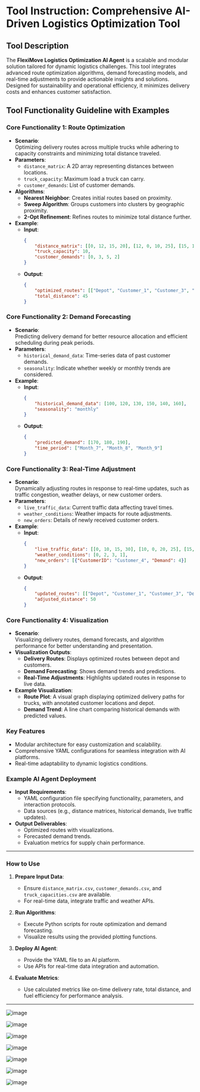 # Tool Instruction: Comprehensive AI-Driven Logistics Optimization Tool

## Tool Description
The **FlexiMove Logistics Optimization AI Agent** is a scalable and modular solution tailored for dynamic logistics challenges. This tool integrates advanced route optimization algorithms, demand forecasting models, and real-time adjustments to provide actionable insights and solutions. Designed for sustainability and operational efficiency, it minimizes delivery costs and enhances customer satisfaction.

## Tool Functionality Guideline with Examples

### Core Functionality 1: Route Optimization
- **Scenario**:  
  Optimizing delivery routes across multiple trucks while adhering to capacity constraints and minimizing total distance traveled.
- **Parameters**:
  - `distance_matrix`: A 2D array representing distances between locations.
  - `truck_capacity`: Maximum load a truck can carry.
  - `customer_demands`: List of customer demands.
- **Algorithms**:
  - **Nearest Neighbor**: Creates initial routes based on proximity.
  - **Sweep Algorithm**: Groups customers into clusters by geographic proximity.
  - **2-Opt Refinement**: Refines routes to minimize total distance further.
- **Example**:
  - **Input**:
    ```json
    {
        "distance_matrix": [[0, 12, 15, 20], [12, 0, 10, 25], [15, 10, 0, 30], [20, 25, 30, 0]],
        "truck_capacity": 10,
        "customer_demands": [0, 3, 5, 2]
    }
    ```
  - **Output**:
    ```json
    {
        "optimized_routes": [["Depot", "Customer_1", "Customer_3", "Depot"], ["Depot", "Customer_2", "Depot"]],
        "total_distance": 45
    }
    ```

### Core Functionality 2: Demand Forecasting
- **Scenario**:  
  Predicting delivery demand for better resource allocation and efficient scheduling during peak periods.
- **Parameters**:
  - `historical_demand_data`: Time-series data of past customer demands.
  - `seasonality`: Indicate whether weekly or monthly trends are considered.
- **Example**:
  - **Input**:
    ```json
    {
        "historical_demand_data": [100, 120, 130, 150, 140, 160],
        "seasonality": "monthly"
    }
    ```
  - **Output**:
    ```json
    {
        "predicted_demand": [170, 180, 190],
        "time_period": ["Month_7", "Month_8", "Month_9"]
    }
    ```

### Core Functionality 3: Real-Time Adjustment
- **Scenario**:  
  Dynamically adjusting routes in response to real-time updates, such as traffic congestion, weather delays, or new customer orders.
- **Parameters**:
  - `live_traffic_data`: Current traffic data affecting travel times.
  - `weather_conditions`: Weather impacts for route adjustments.
  - `new_orders`: Details of newly received customer orders.
- **Example**:
  - **Input**:
    ```json
    {
        "live_traffic_data": [[0, 10, 15, 30], [10, 0, 20, 25], [15, 20, 0, 40], [30, 25, 40, 0]],
        "weather_conditions": [0, 2, 3, 1],
        "new_orders": [{"CustomerID": "Customer_4", "Demand": 4}]
    }
    ```
  - **Output**:
    ```json
    {
        "updated_routes": [["Depot", "Customer_1", "Customer_3", "Depot"], ["Depot", "Customer_2", "Customer_4", "Depot"]],
        "adjusted_distance": 50
    }
    ```

### Core Functionality 4: Visualization
- **Scenario**:  
  Visualizing delivery routes, demand forecasts, and algorithm performance for better understanding and presentation.
- **Visualization Outputs**:
  - **Delivery Routes**: Displays optimized routes between depot and customers.
  - **Demand Forecasting**: Shows demand trends and predictions.
  - **Real-Time Adjustments**: Highlights updated routes in response to live data.
- **Example Visualization**:
  - **Route Plot**: A visual graph displaying optimized delivery paths for trucks, with annotated customer locations and depot.
  - **Demand Trend**: A line chart comparing historical demands with predicted values.

### Key Features
- Modular architecture for easy customization and scalability.
- Comprehensive YAML configurations for seamless integration with AI platforms.
- Real-time adaptability to dynamic logistics conditions.

### Example AI Agent Deployment
- **Input Requirements**:
  - YAML configuration file specifying functionality, parameters, and interaction protocols.
  - Data sources (e.g., distance matrices, historical demands, live traffic updates).
- **Output Deliverables**:
  - Optimized routes with visualizations.
  - Forecasted demand trends.
  - Evaluation metrics for supply chain performance.

---

### How to Use
1. **Prepare Input Data**:
   - Ensure `distance_matrix.csv`, `customer_demands.csv`, and `truck_capacities.csv` are available.
   - For real-time data, integrate traffic and weather APIs.

2. **Run Algorithms**:
   - Execute Python scripts for route optimization and demand forecasting.
   - Visualize results using the provided plotting functions.

3. **Deploy AI Agent**:
   - Provide the YAML file to an AI platform.
   - Use APIs for real-time data integration and automation.

4. **Evaluate Metrics**:
   - Use calculated metrics like on-time delivery rate, total distance, and fuel efficiency for performance analysis.

---



![image](https://github.com/user-attachments/assets/53afb5ae-e127-4c64-856d-e493db71cc1d)

![image](https://github.com/user-attachments/assets/929eb399-8ce1-43cf-8ecf-44b8f80073f5)

![image](https://github.com/user-attachments/assets/d48f2ee0-ebe2-45b1-8c7a-1acead1e5da7)

![image](https://github.com/user-attachments/assets/513e4c8a-5bc0-4364-9003-1a375fc91044)

![image](https://github.com/user-attachments/assets/eec2c8e9-520e-4a96-99ca-8f96104c515b)

![image](https://github.com/user-attachments/assets/a8211c16-6e73-44b3-a32a-134b32c112f5)

![image](https://github.com/user-attachments/assets/2d62b276-b8d7-4df6-99bb-2e6a82b9b888)














